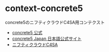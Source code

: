 context-concrete5
=================

concrete5のニフティクラウドC4SA用コンテクスト

* [concrete5 公式](http://www.concrete5.org/)
* [concrete5 Japan 日本語公式サイト](http://concrete5-japan.org/)
* [ニフティクラウドC4SA](http://c4sa.nifty.com/)
